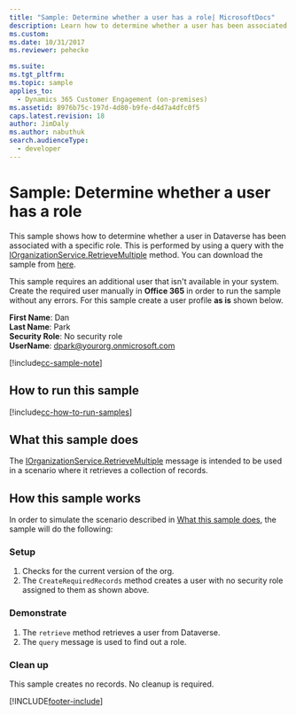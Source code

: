 ```yaml
---
title: "Sample: Determine whether a user has a role| MicrosoftDocs"
description: Learn how to determine whether a user has been associated with a role in Dataverse with this code sample for Dynamics 365 Customer Engagement (on-premises).
ms.custom:
ms.date: 10/31/2017
ms.reviewer: pehecke

ms.suite:
ms.tgt_pltfrm:
ms.topic: sample
applies_to:
  - Dynamics 365 Customer Engagement (on-premises)
ms.assetid: 8976b75c-197d-4d80-b9fe-d4d7a4dfc0f5
caps.latest.revision: 18
author: JimDaly
ms.author: nabuthuk
search.audienceType:
  - developer
---
```


# Sample: Determine whether a user has a role

This sample shows how to determine whether a user in Dataverse has been associated with a specific role. This is performed by using a query with the [IOrganizationService.RetrieveMultiple](/dotnet/api/microsoft.xrm.sdk.iorganizationservice.retrievemultiple?view=dynamics-general-ce-9&preserve-view=true) method. You can download the sample from [here](https://github.com/microsoft/PowerApps-Samples/tree/master/dataverse/orgsvc/CSharp/DetermineWhetherUserHasRole).

This sample requires an additional user that isn't available in your system. Create the required user manually in **Office 365** in order to run the sample without any errors. For this sample create a user profile **as is** shown below.

**First Name**: Dan<br/>
**Last Name**: Park<br/>
**Security Role**: No security role<br/>
**UserName**: dpark@yourorg.onmicrosoft.com<br/>

[!include[cc-sample-note](includes/cc-sample-note.md)]

## How to run this sample

[!include[cc-how-to-run-samples](includes/cc-how-to-run-PA-samples.md)]

## What this sample does

The [IOrganizationService.RetrieveMultiple](/dotnet/api/microsoft.xrm.sdk.iorganizationservice.retrievemultiple?view=dynamics-general-ce-9&preserve-view=true) message is intended to be used in a scenario where it retrieves a collection of records.

## How this sample works

In order to simulate the scenario described in [What this sample does](#what-this-sample-does), the sample will do the following:

### Setup

1. Checks for the current version of the org.
2. The `CreateRequiredRecords` method creates a user with no security role assigned to them as shown above.

### Demonstrate

1. The `retrieve` method retrieves a user from Dataverse.
2. The `query` message is used to find out a role.

### Clean up

This sample creates no records. No cleanup is required.

[!INCLUDE[footer-include](../../../includes/footer-banner.md)]
